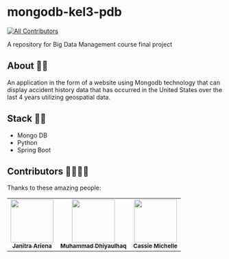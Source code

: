 # mongodb-kel3-pdb
[![All Contributors](https://img.shields.io/badge/all_contributors-3-orange.svg?style=flat-square)](#contributors-)

A repository for Big Data Management course final project

## About 🚗🚕

An application in the form of a website using Mongodb technology that can display accident history data that has occurred in the United States over the last 4 years utilizing geospatial data.

## Stack 💎💎

- Mongo DB
- Python
- Spring Boot

## Contributors 👩‍💻👨‍💻

Thanks to these amazing people:
<table>
  <tr>
    <td align="center"><a href="https://github.com/janitraa"><img src="https://avatars3.githubusercontent.com/u/63598105?s=460&u=96b509ef138b66300cf8866b5f36454ca28ee319&v=4" width="100px;" alt=""/><br /><sub><b>Janitra Ariena</b></sub></a></td>
    <td align="center"><a href="https://github.com/mdhiyaulhaqn"><img src="https://avatars0.githubusercontent.com/u/32693574?s=460&v=4" width="100px;" alt=""/><br /><sub><b>Muhammad Dhiyaulhaq</b></sub></a></td>
    <td align="center"><a href="https://github.com/cassiemichelle1688"><img src="https://avatars2.githubusercontent.com/u/33456715?s=460&v=4" width="100px;" alt=""/><br /><sub><b>Cassie Michelle</b></sub></a></td>
  </tr>
</table>
